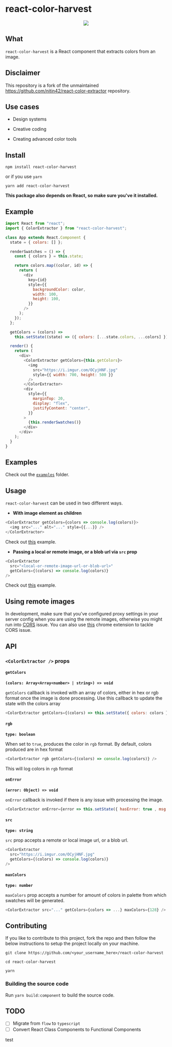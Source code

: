 # react-color-harvest

<p align="center">
  <img src="./assets/Demo.gif" />
</p>

## What

`react-color-harvest` is a React component that extracts colors from an image.

## Disclaimer

This repository is a fork of the unmaintained https://github.com/nitin42/react-color-extractor repository.

## Use cases

- Design systems

- Creative coding

- Creating advanced color tools

## Install

```
npm install react-color-harvest
```

or if you use `yarn`

```
yarn add react-color-harvest
```

**This package also depends on React, so make sure you've it installed.**

## Example

```js
import React from "react";
import { ColorExtractor } from "react-color-harvest";

class App extends React.Component {
  state = { colors: [] };

  renderSwatches = () => {
    const { colors } = this.state;

    return colors.map((color, id) => {
      return (
        <div
          key={id}
          style={{
            backgroundColor: color,
            width: 100,
            height: 100,
          }}
        />
      );
    });
  };

  getColors = (colors) =>
    this.setState((state) => ({ colors: [...state.colors, ...colors] }));

  render() {
    return (
      <div>
        <ColorExtractor getColors={this.getColors}>
          <img
            src="https://i.imgur.com/OCyjHNF.jpg"
            style={{ width: 700, height: 500 }}
          />
        </ColorExtractor>
        <div
          style={{
            marginTop: 20,
            display: "flex",
            justifyContent: "center",
          }}
        >
          {this.renderSwatches()}
        </div>
      </div>
    );
  }
}
```

## Examples

Check out the [`examples`](./examples) folder.

## Usage

`react-color-harvest` can be used in two different ways.

- **With image element as children**

```js
<ColorExtractor getColors={colors => console.log(colors)}>
  <img src="..." alt="..." style={{...}} />
</ColorExtractor>
```

Check out [this](./examples/WithChildren.js) example.

- **Passing a local or remote image, or a blob url via `src` prop**

```js
<ColorExtractor
  src="<local-or-remote-image-url-or-blob-url>"
  getColors={(colors) => console.log(colors)}
/>
```

Check out [this](./examples/WithSrc.js) example.

## Using remote images

In development, make sure that you've configured proxy settings in your server config when you are using the remote images, otherwise you might run into [CORS](https://developer.mozilla.org/en-US/docs/Web/HTTP/CORS) issue. You can also use [this](https://chrome.google.com/webstore/detail/allow-control-allow-origi/nlfbmbojpeacfghkpbjhddihlkkiljbi?hl=en) chrome extension to tackle CORS issue.

## API

### `<ColorExtractor />` props

#### `getColors`

**`(colors: Array<Array<number> | string>) => void`**

`getColors` callback is invoked with an array of colors, either in hex or rgb format once the image is done processing. Use this callback to update the state with the colors array

```js
<ColorExtractor getColors={(colors) => this.setState({ colors: colors })} />
```

#### `rgb`

**`type: boolean`**

When set to `true`, produces the color in `rgb` format. By default, colors produced are in hex format

```js
<ColorExtractor rgb getColors={(colors) => console.log(colors)} />
```

This will log colors in `rgb` format

#### `onError`

**`(error: Object) => void`**

`onError` callback is invoked if there is any issue with processing the image.

```js
<ColorExtractor onError={error => this.setState({ hasError: true , msg: error })}>
```

#### `src`

**`type: string`**

`src` prop accepts a remote or local image url, or a blob url.

```js
<ColorExtractor
  src="https://i.imgur.com/OCyjHNF.jpg"
  getColors={(colors) => console.log(colors)}
/>
```

#### `maxColors`

**`type: number`**

`maxColors` prop accepts a number for amount of colors in palette from which swatches will be generated.

```js
<ColorExtractor src="..." getColors={colors => ...} maxColors={128} />
```

## Contributing

If you like to contribute to this project, fork the repo and then follow the below instructions to setup the project locally on your machine.

```
git clone https://github.com/<your_username_here>/react-color-harvest

cd react-color-harvest

yarn
```

### Building the source code

Run `yarn build:component` to build the source code.

## TODO

- [ ] Migrate from `flow` to `typescript`
- [ ] Convert React Class Components to Functional Components

test
